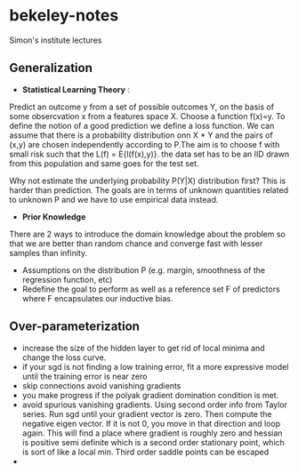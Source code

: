 # bekeley-notes
Simon's institute lectures



## Generalization

* **Statistical Learning Theory** : 

Predict an outcome y from a set of possible outcomes Y, on the basis of some obsercvation x from a features space X. Choose a function f(x)=y. To define the notion of a good prediction we define a loss function. We can assume that there is a probability distribution onn X * Y and the pairs of (x,y) are chosen independently according to P.The aim is to choose f with small risk such that the L(f) = E{l(f(x),y)}. the data set has to be an IID drawn from this population and same goes for the test set.

Why not estimate the underlying probability P(Y|X) distribution first? This is harder than prediction. The goals are in terms of unknown quantities related to unknown P and we have to use empirical data instead.  

* **Prior Knowledge**

There are 2 ways to introduce the domain knowledge about the problem so that we are better than random chance and converge fast with lesser samples than infinity.
  * Assumptions on the distribution P (e.g. margin, smoothness of the regression function, etc) 
  * Redefine the goal to perform as well as a reference set F of predictors where F encapsulates our inductive bias.



## Over-parameterization

- increase the size of the hidden layer to get rid of local minima and change the loss curve.
- if your sgd is not finding a low training error, fit a more expressive model until the training error is near zero
- skip connections avoid vanishing gradients
- you make progress if the polyak gradient domination condition is met.
- avoid spurious vanishing gradients. Using second order info from Taylor series. Run sgd until your gradient vector is zero. Then compute the negative eigen vector. If it is not 0, you move in that direction and loop again. This will find a place where gradient is roughly zero and hessian is positive semi definite which is a second order stationary point, which is sort of like a local min. Third order saddle points can be escaped
-
